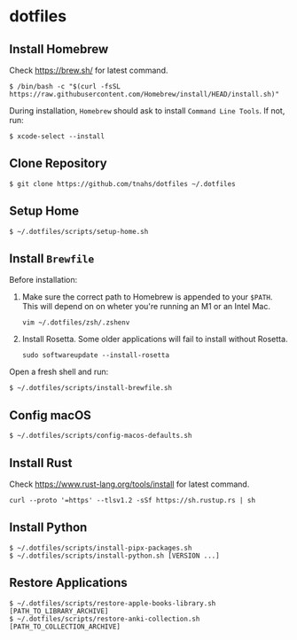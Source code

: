 # dotfiles

## Install Homebrew

Check <https://brew.sh/> for latest command.

```console
$ /bin/bash -c "$(curl -fsSL https://raw.githubusercontent.com/Homebrew/install/HEAD/install.sh)"
```

During installation, `Homebrew` should ask to install `Command Line Tools`. If not, run:

```console
$ xcode-select --install
```

## Clone Repository

```console
$ git clone https://github.com/tnahs/dotfiles ~/.dotfiles
```

## Setup Home

```console
$ ~/.dotfiles/scripts/setup-home.sh
```

## Install `Brewfile`

Before installation:

1. Make sure the correct path to Homebrew is appended to your `$PATH`. This
   will depend on on wheter you're running an M1 or an Intel Mac.

   ```console
   vim ~/.dotfiles/zsh/.zshenv
   ```

2. Install Rosetta. Some older applications will fail to install without Rosetta.

   ```console
   sudo softwareupdate --install-rosetta
   ```

Open a fresh shell and run:

```console
$ ~/.dotfiles/scripts/install-brewfile.sh
```

## Config macOS

```console
$ ~/.dotfiles/scripts/config-macos-defaults.sh
```

## Install Rust

Check <https://www.rust-lang.org/tools/install> for latest command.

```console
curl --proto '=https' --tlsv1.2 -sSf https://sh.rustup.rs | sh
```

## Install Python

```console
$ ~/.dotfiles/scripts/install-pipx-packages.sh
$ ~/.dotfiles/scripts/install-python.sh [VERSION ...]
```

## Restore Applications

```console
$ ~/.dotfiles/scripts/restore-apple-books-library.sh [PATH_TO_LIBRARY_ARCHIVE]
$ ~/.dotfiles/scripts/restore-anki-collection.sh [PATH_TO_COLLECTION_ARCHIVE]
```
